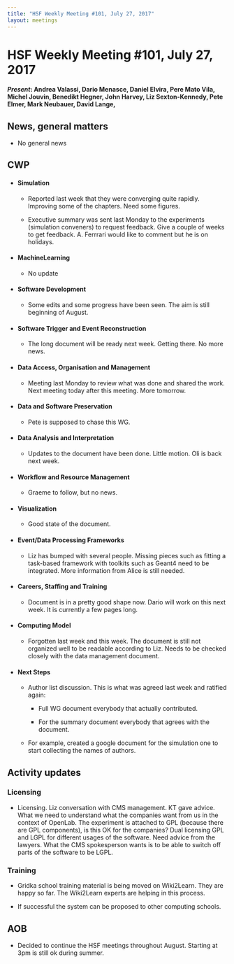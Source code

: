 ```yaml
---
title: "HSF Weekly Meeting #101, July 27, 2017"
layout: meetings
---
```


# HSF Weekly Meeting #101, July 27, 2017

#### *Present*: Andrea Valassi, Dario Menasce, Daniel Elvira, Pere Mato Vila, Michel Jouvin, Benedikt Hegner, John Harvey, Liz Sexton-Kennedy, Pete Elmer, Mark Neubauer, David Lange, 

## News, general matters

-   No general news

## CWP

-   #### Simulation

    -   Reported last week that they were converging quite rapidly. Improving some of the chapters. Need some figures.

    -   Executive summary was sent last Monday to the experiments (simulation conveners) to request feedback. Give a couple of weeks to get feedback. A. Ferrrari would like to comment but he is on holidays.

-   #### MachineLearning

    -   No update

-   #### Software Development

    -   Some edits and some progress have been seen. The aim is still beginning of August.

-   #### Software Trigger and Event Reconstruction

    -   The long document will be ready next week. Getting there. No more news.

-   #### Data Access, Organisation and Management

    -   Meeting last Monday to review what was done and shared the work. Next meeting today after this meeting. More tomorrow.

-   #### Data and Software Preservation

    -   Pete is supposed to chase this WG.

-   #### Data Analysis and Interpretation

    -   Updates to the document have been done. Little motion. Oli is back next week.

-   #### Workflow and Resource Management

    -   Graeme to follow, but no news.

-   #### Visualization

    -   Good state of the document.

-   #### Event/Data Processing Frameworks

    -   Liz has bumped with several people. Missing pieces such as fitting a task-based framework with toolkits such as Geant4 need to be integrated. More information from Alice is still needed.

-   #### Careers, Staffing and Training

    -   Document is in a pretty good shape now. Dario will work on this next week. It is currently a few pages long.

-   #### Computing Model

    -   Forgotten last week and this week. The document is still not organized well to be readable according to Liz. Needs to be checked closely with the data management document.

-   #### Next Steps

    -   Author list discussion. This is what was agreed last week and ratified again:

        -   Full WG document everybody that actually contributed.

        -   For the summary document everybody that agrees with the document.

    -   For example, created a google document for the simulation one to start collecting the names of authors.

## Activity updates

### Licensing

-   Licensing. Liz conversation with CMS management. KT gave advice. What we need to understand what the companies want from us in the context of OpenLab. The experiment is attached to GPL (because there are GPL components), is this OK for the companies? Dual licensing GPL and LGPL for different usages of the software. Need advice from the lawyers. What the CMS spokesperson wants is to be able to switch off parts of the software to be LGPL.

### Training

-   Gridka school training material is being moved on Wiki2Learn. They are happy so far. The Wiki2Learn experts are helping in this process.

-   If successful the system can be proposed to other computing schools.

## AOB

-   Decided to continue the HSF meetings throughout August. Starting at 3pm is still ok during summer.


